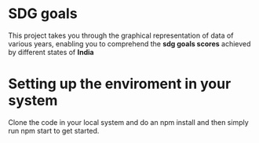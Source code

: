 <!-- @format -->

# SDG goals

This project takes you through the graphical representation of data of various years, enabling you to comprehend the **sdg goals scores** achieved by different states of **India**

# Setting up the enviroment in your system

Clone the code in your local system and do an npm install and then simply run npm start to get started.
